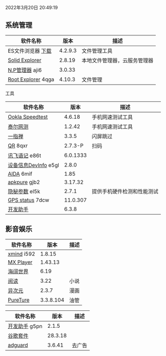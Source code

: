 2022年3月20日 20:49:19

## 系统管理

| 软件名称                                                 | 版本    | 描述                         |
| -------------------------------------------------------- | ------- | ---------------------------- |
| ES文件浏览器 [下载](https://pan.lanzoux.com/b0f1d7s2h)   | 4.2.9.3 | 文件管理工具                 |
| [Solid Explorer](https://pan.lanzoux.com/b0f19gdfa)      | 2.8.19  | 本地文件管理器，云服务管理器 |
| [N.P管理器](https://pan.lanzoux.com/b06m0cevg)  aji6     | 3.0.33  |                              |
| [Root Explorer](https://pan.lanzoux.com/b06ll1dfi)  4qga | 4.10.3  | 文件管理                     |



工具

| 软件名称                                                     | 版本     | 描述                       |
| ------------------------------------------------------------ | -------- | -------------------------- |
| [Ookla Speedtest](https://pan.lanzoux.com/b0f19i6af)         | 4.6.18   | 手机网速测试工具           |
| [泰尔网测](https://www.coolapk.com/apk/com.knowyou.perception) | 1.2.42   | 手机网速测试工具           |
| [一指禅](https://estar.lanzoux.com/11o#)                     | 3.3.5    | 闪屏跳过                   |
| [QR](https://www.lanzoux.com/b06lnskqf)  8qxr                | 2.7\.3-P | 扫码                       |
| [讯飞语记](https://pan.lanzoux.com/b06llc0sj) e86t           | 6.0.1333 |                            |
| [设备信息DevInfo](https://pan.lanzoux.com/b06mcp2le)  e5gl   | 2.8.0    |                            |
| [AIDA](https://www.lanzoux.com/b06lo9kqh)  6mif              | 1.85     |                            |
| [apkpure](https://www.lanzoux.com/b06ljuo9a)  gjb2           | 3.17.32  |                            |
| [隐秘参数](https://myqqjd.lanzoux.com/b06mhavbi)  el5k       | 2.7.1    | 提供手机硬件检测和性能测试 |
| [GPS status](https://myqqjd.lanzoux.com/b06ltxx5i)  7dcw     | 11.0.307 |                            |
| [开发助手](https://pan.lanzoux.com/b06lmdxmd)                | 6.3.8    |                            |



## 影音娱乐

| 软件名称                                              | 版本      | 描述 |
| ----------------------------------------------------- | --------- | ---- |
| [xmind](https://pan.lanzoux.com/b06lkjpah)   i592     | 1.8.15    |      |
| [MX Player](https://pan.lanzoux.com/b0f19eo3c#666666) | 1.43.13   |      |
| [海阔世界](https://haikuo.lanzoui.com/u/GoldRiver)    | 6.19      |      |
| [阅读](https://www.coolapk.com/apk/256030)            | 3.22      | 小说 |
| [异次元](https://www.lanzoui.com/b595600)             | 2.3.7     | 漫画 |
| [PureTure](https://pan.lanzoui.com/b0f2lkrab)         | 3.3.8.104 | 油管 |





| 软件名称                                                | 版本    | 描述   |
| ------------------------------------------------------- | ------- | ------ |
| [开发助手](https://pan.lanzoux.com/b06m5xvtc#g5pn) g5pn | 2.1.5   |        |
| [谷歌套件]( https://pan.lanzoui.com/b0f195fyf)          | 28.3.18 |        |
| [adguard](https://pan.lanzoui.com/b0f19420h)            | 3.6.41  | 去广告 |

